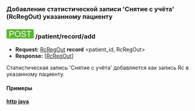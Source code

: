 ### Добавление статистической записи 'Снятие с учёта' (RcRegOut) указанному пациенту 

### ![POST](../../../../../img/post.png) /patient/record/add
* **Request:** [RcRegOut](../../../../../types/types.md#Rc.RcRegOut) **record** <patient_id, RcRegOut>
* **Response:** [[RcRegOut](../../../../../types/types.md#Rc.RcRegOut)]

Статистическая запись 'Снятие с учёта' добавляется как запись Rc в указанному пациенту.

#### Примеры
**[http](../examples/RcRegOut/add.md) [java](../examples/RcRegOut/addJava.md)**

